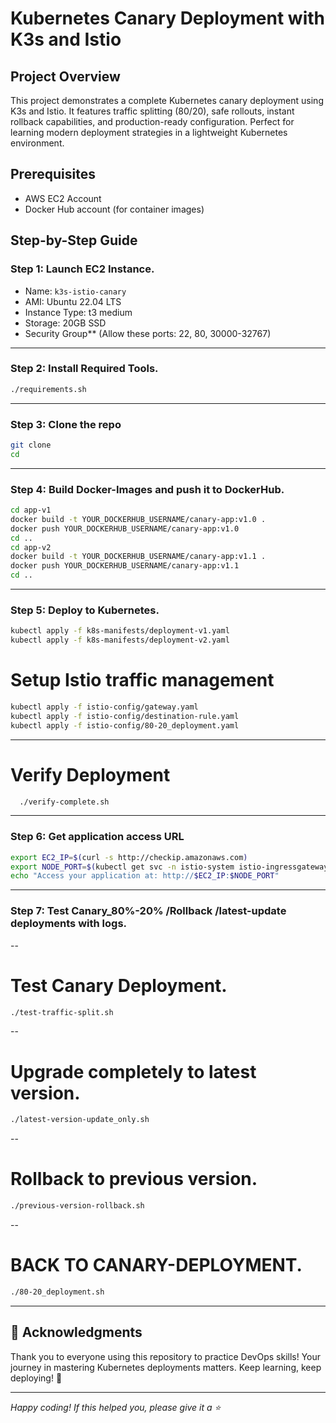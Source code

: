 # Kubernetes Canary Deployment with K3s and Istio

## Project Overview
This project demonstrates a complete Kubernetes canary deployment using K3s and Istio. It features traffic splitting (80/20), safe rollouts, instant rollback capabilities, and production-ready configuration. Perfect for learning modern deployment strategies in a lightweight Kubernetes environment.

## Prerequisites
- AWS EC2 Account
- Docker Hub account (for container images)

## Step-by-Step Guide

### Step 1: Launch EC2 Instance.
   - Name: `k3s-istio-canary`
   - AMI: Ubuntu 22.04 LTS
   - Instance Type: t3 medium 
   - Storage: 20GB SSD
   -  Security Group** (Allow these ports: 22, 80, 30000-32767)
---

### Step 2: Install Required Tools.
  ```bash
  ./requirements.sh
  ```
---

### Step 3: Clone the repo
  ```bash
  git clone
  cd
  ```
---

### Step 4: Build Docker-Images and push it to DockerHub.
  ```bash
cd app-v1
docker build -t YOUR_DOCKERHUB_USERNAME/canary-app:v1.0 .
docker push YOUR_DOCKERHUB_USERNAME/canary-app:v1.0
cd ..
cd app-v2
docker build -t YOUR_DOCKERHUB_USERNAME/canary-app:v1.1 .
docker push YOUR_DOCKERHUB_USERNAME/canary-app:v1.1
cd ..
  ```
---

### Step 5: Deploy to Kubernetes.
  ```bash
kubectl apply -f k8s-manifests/deployment-v1.yaml
kubectl apply -f k8s-manifests/deployment-v2.yaml
  ```
# Setup Istio traffic management
  ```bash
kubectl apply -f istio-config/gateway.yaml
kubectl apply -f istio-config/destination-rule.yaml
kubectl apply -f istio-config/80-20_deployment.yaml
  ```
---

# Verify Deployment
```bash
  ./verify-complete.sh
```
---

### Step 6: Get application access URL
  ```bash
export EC2_IP=$(curl -s http://checkip.amazonaws.com)
export NODE_PORT=$(kubectl get svc -n istio-system istio-ingressgateway -o jsonpath='{.spec.ports[?(@.name=="http2")].nodePort}')
echo "Access your application at: http://$EC2_IP:$NODE_PORT"
  ```
---

### Step 7: Test Canary_80%-20% /Rollback /latest-update deployments with logs.
--
 # Test Canary Deployment.
 ```bash
./test-traffic-split.sh
```
--
 # Upgrade completely to latest version.
 ```bash
./latest-version-update_only.sh
```
--
# Rollback to previous version.
```bash
./previous-version-rollback.sh
```
--
# BACK TO CANARY-DEPLOYMENT.
```bash
./80-20_deployment.sh
```
---
## 🙏 Acknowledgments

Thank you to everyone using this repository to practice DevOps skills! Your journey in mastering Kubernetes deployments matters. Keep learning, keep deploying! 🚀

---
*Happy coding! If this helped you, please give it a ⭐*


